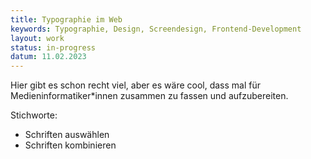 ```yaml
---
title: Typographie im Web
keywords: Typographie, Design, Screendesign, Frontend-Development
layout: work
status: in-progress
datum: 11.02.2023
---
```


Hier gibt es schon recht viel, aber es wäre cool, dass mal für Medieninformatiker\*innen zusammen zu fassen und aufzubereiten. 

Stichworte:
- Schriften auswählen
- Schriften kombinieren